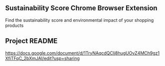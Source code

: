 ## Sustainability Score Chrome Browser Extension
Find the sustainability score and environmental impact of your shopping products

## Project README
https://docs.google.com/document/d/1TryNAqcdQClj8hugUOvZ4MCh9gz1XfiTFqC_2bXmJAI/edit?usp=sharing
